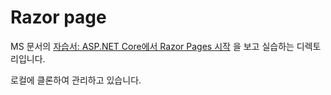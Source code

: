 # Razor page

MS 문서의 [자습서: ASP.NET Core에서 Razor Pages 시작](https://docs.microsoft.com/ko-kr/aspnet/core/tutorials/razor-pages/razor-pages-start?view=aspnetcore-6.0&tabs=visual-studio-code)
을 보고 실습하는 디렉토리입니다.

로컬에 클론하여 관리하고 있습니다. 
